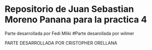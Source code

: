 # Repositorio de Juan Sebastian Moreno Panana para la practica 4
 Parte desarrollada por Fedi Mliki
#Parte desarollada por wilmer

 PARTE DESARROLLADA POR CRISTOPHER ORELLANA

